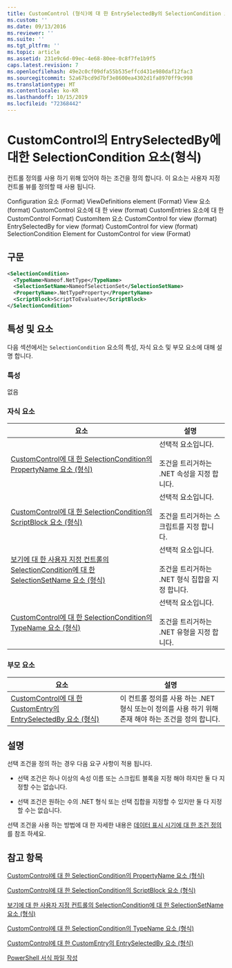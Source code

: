 ```yaml
---
title: CustomControl (형식)에 대 한 EntrySelectedBy의 SelectionCondition 요소 | Microsoft Docs
ms.custom: ''
ms.date: 09/13/2016
ms.reviewer: ''
ms.suite: ''
ms.tgt_pltfrm: ''
ms.topic: article
ms.assetid: 231e9c6d-09ec-4e68-80ee-0c8f7fe1b9f5
caps.latest.revision: 7
ms.openlocfilehash: 49e2c0cf09dfa55b535effcd431e980daf12fac3
ms.sourcegitcommit: 52a67bcd9d7bf3e8600ea4302d1fa8970ff9c998
ms.translationtype: MT
ms.contentlocale: ko-KR
ms.lasthandoff: 10/15/2019
ms.locfileid: "72368442"
---
```

# <a name="selectioncondition-element-for-entryselectedby-for-customcontrol-format"></a>CustomControl의 EntrySelectedBy에 대한 SelectionCondition 요소(형식)

컨트롤 정의를 사용 하기 위해 있어야 하는 조건을 정의 합니다. 이 요소는 사용자 지정 컨트롤 뷰를 정의할 때 사용 됩니다.

Configuration 요소 (Format) ViewDefinitions element (Format) View 요소 (format) CustomControl 요소에 대 한 view (format) CustomEntries 요소에 대 한 CustomControl Format) CustomItem 요소 CustomControl for view (format) EntrySelectedBy for view (format) CustomControl for view (format) SelectionCondition Element for CustomControl for view (Format)

## <a name="syntax"></a>구문

```xml
<SelectionCondition>
  <TypeName>Nameof.NetType</TypeName>
  <SelectionSetName>NameofSelectionSet</SelectionSetName>
  <PropertyName>.NetTypeProperty</PropertyName>
  <ScriptBlock>ScriptToEvaluate</ScriptBlock>
</SelectionCondition>
```

## <a name="attributes-and-elements"></a>특성 및 요소

다음 섹션에서는 `SelectionCondition` 요소의 특성, 자식 요소 및 부모 요소에 대해 설명 합니다.

### <a name="attributes"></a>특성

없음

### <a name="child-elements"></a>자식 요소

|요소|설명|
|-------------|-----------------|
|[CustomControl에 대 한 SelectionCondition의 PropertyName 요소 (형식)](./propertyname-element-for-selectioncondition-for-customcontrol-for-view-format.md)|선택적 요소입니다.<br /><br /> 조건을 트리거하는 .NET 속성을 지정 합니다.|
|[CustomControl에 대 한 SelectionCondition의 ScriptBlock 요소 (형식)](./scriptblock-element-for-selectioncondition-for-customcontrol-for-view-format.md)|선택적 요소입니다.<br /><br /> 조건을 트리거하는 스크립트를 지정 합니다.|
|[보기에 대 한 사용자 지정 컨트롤의 SelectionCondition에 대 한 SelectionSetName 요소 (형식)](./selectionsetname-element-for-selectioncondition-for-customcontrol-for-view-format.md)|선택적 요소입니다.<br /><br /> 조건을 트리거하는 .NET 형식 집합을 지정 합니다.|
|[CustomControl에 대 한 SelectionCondition의 TypeName 요소 (형식)](./typename-element-for-selectioncondition-for-customcontrol-for-view-format.md)|선택적 요소입니다.<br /><br /> 조건을 트리거하는 .NET 유형을 지정 합니다.|

### <a name="parent-elements"></a>부모 요소

|요소|설명|
|-------------|-----------------|
|[CustomControl에 대 한 CustomEntry의 EntrySelectedBy 요소 (형식)](./entryselectedby-element-for-customentry-for-customcontrol-for-view-format.md)|이 컨트롤 정의를 사용 하는 .NET 형식 또는이 정의를 사용 하기 위해 존재 해야 하는 조건을 정의 합니다.|

## <a name="remarks"></a>설명

선택 조건을 정의 하는 경우 다음 요구 사항이 적용 됩니다.

- 선택 조건은 하나 이상의 속성 이름 또는 스크립트 블록을 지정 해야 하지만 둘 다 지정할 수는 없습니다.

- 선택 조건은 원하는 수의 .NET 형식 또는 선택 집합을 지정할 수 있지만 둘 다 지정할 수는 없습니다.

선택 조건을 사용 하는 방법에 대 한 자세한 내용은 [데이터 표시 시기에 대 한 조건 정의](./defining-conditions-for-displaying-data.md)를 참조 하세요.

## <a name="see-also"></a>참고 항목

[CustomControl에 대 한 SelectionCondition의 PropertyName 요소 (형식)](./propertyname-element-for-selectioncondition-for-customcontrol-for-view-format.md)

[CustomControl에 대 한 SelectionCondition의 ScriptBlock 요소 (형식)](./scriptblock-element-for-selectioncondition-for-customcontrol-for-view-format.md)

[보기에 대 한 사용자 지정 컨트롤의 SelectionCondition에 대 한 SelectionSetName 요소 (형식)](./selectionsetname-element-for-selectioncondition-for-customcontrol-for-view-format.md)

[CustomControl에 대 한 SelectionCondition의 TypeName 요소 (형식)](./typename-element-for-selectioncondition-for-customcontrol-for-view-format.md)

[CustomControl에 대 한 CustomEntry의 EntrySelectedBy 요소 (형식)](./entryselectedby-element-for-customentry-for-customcontrol-for-view-format.md)

[PowerShell 서식 파일 작성](./writing-a-powershell-formatting-file.md)
